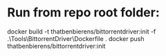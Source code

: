 # Run from repo root folder:

docker build -t thatbenbierens/bittorrentdriver:init -f .\Tools\BittorrentDriver\Dockerfile .
docker push thatbenbierens/bittorrentdriver:init
